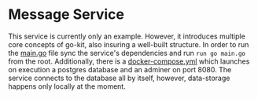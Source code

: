 # Message Service
This service is currently only an example. However, it introduces multiple core concepts of go-kit, also insuring a well-built structure.
In order to run the [main.go](main.go) file sync the service's dependencies and run ``run go main.go`` from the root.
Additionally, there is a [docker-compose.yml](docker-compose.yml) which launches on execution a postgres database and an adminer on port 8080.
The service connects to the database all by itself, however, data-storage happens only locally at the moment.